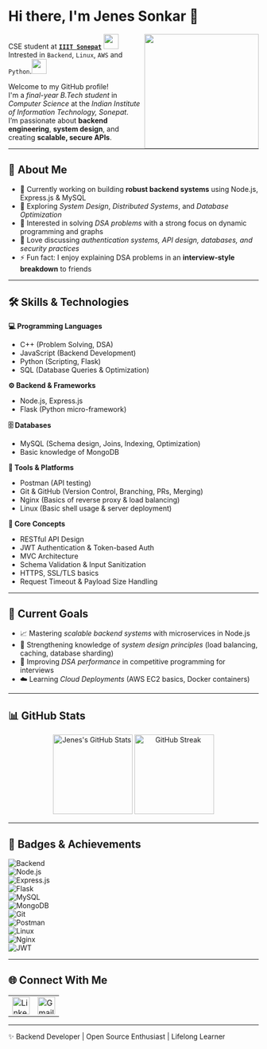 # Hi there, I'm Jenes Sonkar 👋

<img align='right' src="https://media1.giphy.com/media/v1.Y2lkPTc5MGI3NjExY2pnMHJoam1iY2Y1bW90Y3dncG0yeHNmeWdtNWRxc2R6M2hnMDdndCZlcD12MV9pbnRlcm5hbF9naWZfYnlfaWQmY3Q9cw/5eLDrEaRGHegx2FeF2/giphy.webp" width="230">

CSE student at [**`IIIT Sonepat`**](https://www.iiitsonepat.ac.in/) <img src="https://media.giphy.com/media/fYSnHlufseco8Fh93Z/giphy.gif" width="30"></br>
Intrested in `Backend`, `Linux`, `AWS` and `Python`.<img src="https://media.giphy.com/media/WUlplcMpOCEmTGBtBW/giphy.gif" width="30"></br>

Welcome to my GitHub profile!  
I'm a *final-year B.Tech student* in *Computer Science* at the *Indian Institute of Information Technology, Sonepat*.  
I’m passionate about **backend engineering**, **system design**, and creating **scalable, secure APIs**.  

---

## 🚀 About Me
- 🔭 Currently working on building **robust backend systems** using Node.js, Express.js & MySQL  
- 🌱 Exploring *System Design*, *Distributed Systems*, and *Database Optimization*  
- 🧠 Interested in solving *DSA problems* with a strong focus on dynamic programming and graphs  
- 💬 Love discussing *authentication systems, API design, databases, and security practices*  
- ⚡ Fun fact: I enjoy explaining DSA problems in an **interview-style breakdown** to friends  

---

## 🛠️ Skills & Technologies  

**💻 Programming Languages**  
- C++ (Problem Solving, DSA)  
- JavaScript (Backend Development)  
- Python (Scripting, Flask)  
- SQL (Database Queries & Optimization)  

**⚙️ Backend & Frameworks**  
- Node.js, Express.js  
- Flask (Python micro-framework)  

**🗄️ Databases**  
- MySQL (Schema design, Joins, Indexing, Optimization)  
- Basic knowledge of MongoDB  

**🧰 Tools & Platforms**  
- Postman (API testing)  
- Git & GitHub (Version Control, Branching, PRs, Merging)  
- Nginx (Basics of reverse proxy & load balancing)  
- Linux (Basic shell usage & server deployment)  

**🔑 Core Concepts**  
- RESTful API Design  
- JWT Authentication & Token-based Auth  
- MVC Architecture  
- Schema Validation & Input Sanitization  
- HTTPS, SSL/TLS basics  
- Request Timeout & Payload Size Handling  

---

## 🎯 Current Goals
- 📈 Mastering *scalable backend systems* with microservices in Node.js  
- 🔄 Strengthening knowledge of *system design principles* (load balancing, caching, database sharding)  
- 🧩 Improving *DSA performance* in competitive programming for interviews  
- ☁️ Learning *Cloud Deployments* (AWS EC2 basics, Docker containers)  

---

## 📊 GitHub Stats  

<p align="center">
  <img src="https://github-readme-stats.vercel.app/api?username=Jenes-Sonkar&show_icons=true&theme=react&hide_border=true" alt="Jenes's GitHub Stats" height="160"/>
  <img src="https://github-readme-streak-stats.herokuapp.com/?user=Jenes-Sonkar&theme=react&hide_border=true" alt="GitHub Streak" height="160"/>
</p>

---

## 🏅 Badges & Achievements  

![Backend](https://img.shields.io/badge/Backend-Developer-blue?style=flat&logo=node.js)  
![Node.js](https://img.shields.io/badge/Node.js-43853D?logo=node.js&logoColor=white)  
![Express.js](https://img.shields.io/badge/Express.js-000000?logo=express&logoColor=white)  
![Flask](https://img.shields.io/badge/Flask-000000?logo=flask&logoColor=white)  
![MySQL](https://img.shields.io/badge/MySQL-4479A1?logo=mysql&logoColor=white)  
![MongoDB](https://img.shields.io/badge/MongoDB-4EA94B?logo=mongodb&logoColor=white)  
![Git](https://img.shields.io/badge/Git-Version%20Control-orange?logo=git&logoColor=white)  
![Postman](https://img.shields.io/badge/Postman-API%20Testing-FF6C37?logo=postman&logoColor=white)  
![Linux](https://img.shields.io/badge/Linux-OS-important?logo=linux&logoColor=white)  
![Nginx](https://img.shields.io/badge/Nginx-Reverse%20Proxy-green?logo=nginx&logoColor=white)  
![JWT](https://img.shields.io/badge/JWT-Authentication-yellow?logo=jsonwebtokens&logoColor=white)  

---

## 🌐 Connect With Me  

<table border="0">
  <tr>
    <td>
      <a href="https://www.linkedin.com/in/jenes-sonkar-18ba2327b/" target="_blank">
        <img src="https://cdn.jsdelivr.net/gh/devicons/devicon/icons/linkedin/linkedin-original.svg" alt="LinkedIn" width="35" height="35"/>
      </a>
    </td>
    <td>
      <a href="mailto:jenessonkar40@gmail.com" target="_blank">
        <img src="https://www.svgrepo.com/show/349378/gmail.svg" alt="Gmail" width="35" height="35"/>
      </a>
    </td>
  </tr>
</table>

---

✨ Backend Developer | Open Source Enthusiast | Lifelong Learner
